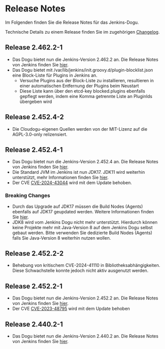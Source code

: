# Release Notes

Im Folgenden finden Sie die Release Notes für das Jenkins-Dogu. 

Technische Details zu einem Release finden Sie im zugehörigen [Changelog](https://docs.cloudogu.com/de/docs/dogus/jenkins/CHANGELOG/).

## Release 2.462.2-1
* Das Dogu bietet nun die Jenkins-Version 2.462.2 an. Die Release Notes von Jenkins finden Sie [hier](https://www.jenkins.io/changelog-stable/2.462.2/).
* Das Dogu bietet mit /var/lib/jenkins/init.groovy.d/plugin-blocklist.json eine Block-Liste für Plugins in Jenkins an.
  * Versuche Plugins aus der Block-Liste zu installieren, resultieren in einer automatischen Entfernung der Plugins beim Neustart
  * Diese Liste kann über den etcd-key blocked.plugins ebenfalls gepflegt werden, indem eine Komma getrennte Liste an PluginIds übergeben wird

## Release 2.452.4-2
* Die Cloudogu-eigenen Quellen werden von der MIT-Lizenz auf die AGPL-3.0-only relizensiert.

## Release 2.452.4-1
* Das Dogu bietet nun die Jenkins-Version 2.452.4 an. Die Release Notes von Jenkins finden Sie [hier](https://www.jenkins.io/changelog-stable/2.452.4/).
* Die Standard JVM im Jenkins ist nun JDK17. JDK11 wird weiterhin unterstützt, mehr Informationen finden Sie [hier](https://docs.cloudogu.com/de/docs/dogus/jenkins/operations/Building_with_custom_Java/).
* Der CVE [CVE-2024-43044](https://nvd.nist.gov/vuln/detail/CVE-2024-43044) wird mit dem Update behoben.

### Breaking Changes
* Durch das Upgrade auf JDK17 müssen die Build Nodes (Agents) ebenfalls auf JDK17 geupdated werden. Weitere Informationen finden Sie [hier](https://www.jenkins.io/doc/book/platform-information/upgrade-java-to-17/#jvm-version-on-agents).
* JDK8 wird vom Jenkins Dogu nicht mehr unterstützt. Hierdurch können keine Projekte mehr mit Java-Version 8 auf dem Jenkins Dogu selbst gebaut werden. Bitte verwenden Sie dedizierte Build Nodes (Agents) falls Sie Java-Version 8 weiterhin nutzen wollen.

## Release 2.452.2-2
* Behebung von kritischem CVE-2024-41110 in Bibliotheksabhängigkeiten. Diese Schwachstelle konnte jedoch nicht aktiv ausgenutzt werden.

## Release 2.452.2-1

* Das Dogu bietet nun die Jenkins-Version 2.452.2 an. Die Release Notes von Jenkins finden Sie [hier](https://www.jenkins.io/changelog/#v2.452).
* Der CVE [CVE-2023-48795](https://www.jenkins.io/security/advisory/2024-04-17/) wird mit dem Update behoben

## Release 2.440.2-1

* Das Dogu bietet nun die Jenkins-Version 2.440.2 an. Die Release Notes von Jenkins finden Sie [hier](https://www.jenkins.io/changelog/#v2.440).
